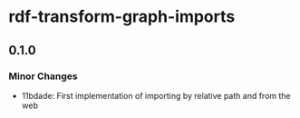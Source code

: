 # rdf-transform-graph-imports

## 0.1.0

### Minor Changes

- 11bdade: First implementation of importing by relative path and from the web
